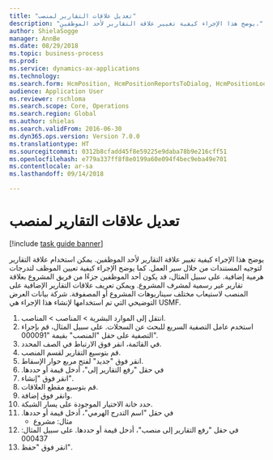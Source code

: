 ```yaml
--- 
title: "تعديل علاقات التقارير لمنصب"
description: "يوضح هذا الإجراء كيفية تغيير علاقة التقارير لأحد الموظفين."
author: ShielaSogge
manager: AnnBe
ms.date: 08/29/2018
ms.topic: business-process
ms.prod: 
ms.service: dynamics-ax-applications
ms.technology: 
ms.search.form: HcmPosition, HcmPositionReportsToDialog, HcmPositionLookup
audience: Application User
ms.reviewer: rschloma
ms.search.scope: Core, Operations
ms.search.region: Global
ms.author: shielas
ms.search.validFrom: 2016-06-30
ms.dyn365.ops.version: Version 7.0.0
ms.translationtype: HT
ms.sourcegitcommit: 0312b8cfadd45f8e59225e9daba78b9e216cff51
ms.openlocfilehash: e779a337ff8f8e0199a60e094f4bec9eba49e701
ms.contentlocale: ar-sa
ms.lasthandoff: 09/14/2018

---
```

# <a name="modify-reporting-relationships-for-a-position"></a>تعديل علاقات التقارير لمنصب

[!include [task guide banner](../../includes/task-guide-banner.md)]

يوضح هذا الإجراء كيفية تغيير علاقة التقارير لأحد الموظفين. يمكن استخدام علاقة التقارير لتوجيه المستندات من خلال سير العمل. كما يوضح الإجراء كيفية تعيين الموظف لتدرجات هرمية إضافية. على سبيل المثال، قد يكون أحد الموظفين جزءًا من فريق المشروع بعلاقة تقارير غير رسمية لمشرف المشروع. ويمكن تعريف علاقات التقارير الإضافية على المنصب لاستيعاب مختلف سيناريوهات المشروع أو المصفوفة. شركة بيانات العرض التوضيحي التي تم استخدامها لإنشاء هذا الإجراء هي USMF.

1. انتقل إلى الموارد البشرية > المناصب > المناصب.
2. استخدم عامل التصفية السريع للبحث عن السجلات. على سبيل المثال، قم بإجراء التصفية على حقل "المنصب" بقيمة "000091".
3. في القائمة، انقر فوق الارتباط في الصف المحدد.
4. قم بتوسيع التقارير لقسم المنصب.
5. انقر فوق "جديد" لفتح مربع حوار الإسقاط‬.
6. في حقل "‏‫رفع التقارير إلى"، أدخل قيمة أو حددها.
7. انقر فوق "إنشاء".
8. قم بتوسيع مقطع العلاقات.
9. وانقر فوق إضافة.
10. حدد خانة الاختيار الموجودة على يسار الشبكة.
11. في حقل "‏‫اسم التدرج الهرمي"، أدخل قيمة أو حددها.
    * مثال: مشروع  
12. في حقل "‏‫رفع التقارير إلى منصب"، أدخل قيمة أو حددها.  على سبيل المثال: 000437
13. انقر فوق "حفظ".



